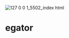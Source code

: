 ![127 0 0 1_5502_index html](https://user-images.githubusercontent.com/94080967/196033490-d00140f8-4ddf-4ec3-99bf-6f4be545b82d.png)
# egator
